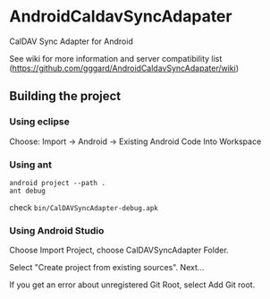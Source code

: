 # AndroidCaldavSyncAdapater

CalDAV Sync Adapter for Android

See wiki for more information and server compatibility list (https://github.com/gggard/AndroidCaldavSyncAdapater/wiki)

## Building the project

### Using eclipse
Choose: Import -> Android -> Existing Android Code Into Workspace

### Using ant
    android project --path .
    ant debug

check `bin/CalDAVSyncAdapter-debug.apk`

### Using Android Studio

Choose Import Project, choose CalDAVSyncAdapter Folder.

Select "Create project from existing sources". Next...

If you get an error about unregistered Git Root, select Add Git root.

